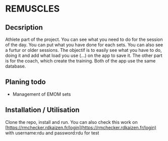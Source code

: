 # REMUSCLES

## Decsription

Athlete part of the project. You can see what you need to do for the session of the day. You can put what you have done for each sets. You can also see a furtur or older sessions.
The objectif is to easily see what you have to do, doing it and add what load you use (...) on the app to save it.
The other part is for the coach, which create the training. Both of the app use the same database.


## Planing todo

- Management of EMOM sets


## Installation / Utilisation

Clone the repo, install and run.
You can also check this work on [https://rmchecker.rdkaizen.fr/login](https://rmchecker.rdkaizen.fr/login) with username:rdu and password:rdu for test
